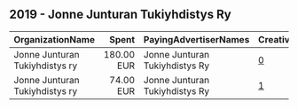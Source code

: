 ## 2019 - Jonne Junturan Tukiyhdistys Ry 
|OrganizationName|Spent|PayingAdvertiserNames|CreativeUrls|Impressions|Genders|AgeBrackets|CountryCodes|BillingAddresses|CandidateBallotInformation|
|:---|---:|:---|:---|---:|:---|:---|:---|:---|:---|
|Jonne Junturan Tukiyhdistys ry|180.00 EUR|Jonne Junturan Tukiyhdistys Ry|[0](https://www.snap.com/political-ads/asset/86ccb036a63cc1c04daca3ec31a8a6f21c56a34287f5b288ea74239f4fe6fd4d?mediaType=mp4)|83,446||18+|finland|FI||
|Jonne Junturan Tukiyhdistys ry|74.00 EUR|Jonne Junturan Tukiyhdistys Ry|[1](https://www.snap.com/political-ads/asset/df7bfa44e4beda45c027742d0e511b6468d62037c58472b2be327cec4bb285dc?mediaType=mp4)|33,772||18+|finland|FI||
